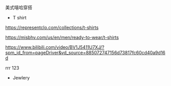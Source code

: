美式嘻哈穿搭  
- T shirt

https://representclo.com/collections/t-shirts  

https://misbhv.com/us/en/men/ready-to-wear/t-shirts    

https://www.bilibili.com/video/BV1J5411U7XJ/?spm_id_from=pageDriver&vd_source=885072747156d73817fc60cd40a9d16d

rrr 123


- Jewlery
